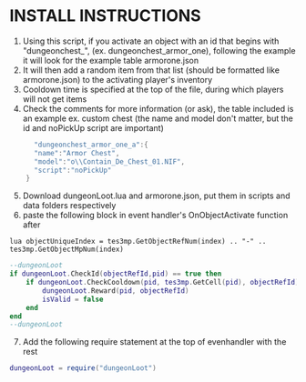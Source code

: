 # INSTALL INSTRUCTIONS
1. Using this script, if you activate an object with an id that begins with "dungeonchest_", (ex. dungeonchest_armor_one), following the example it will look for the example table armorone.json
2. It will then add a random item from that list (should be formatted like armorone.json) to the activating player's inventory
3. Cooldown time is specified at the top of the file, during which players will not get items
4. Check the comments for more information (or ask), the table included is an example ex. custom chest (the name and model don't matter, but the id and noPickUp script are important)
```lua
      "dungeonchest_armor_one_a":{
      "name":"Armor Chest",
      "model":"o\\Contain_De_Chest_01.NIF",
      "script":"noPickUp"
    }
```
5. Download dungeonLoot.lua and armorone.json, put them in scripts and data folders respectively
6. paste the following block in event handler's OnObjectActivate function after 

```lua objectUniqueIndex = tes3mp.GetObjectRefNum(index) .. "-" .. tes3mp.GetObjectMpNum(index)```
```lua
--dungeonLoot
if dungeonLoot.CheckId(objectRefId,pid) == true then
	if dungeonLoot.CheckCooldown(pid, tes3mp.GetCell(pid), objectRefId) == true then
		dungeonLoot.Reward(pid, objectRefId)
		isValid = false
	end
end
--dungeonLoot
```
7. Add the following require statement at the top of evenhandler with the rest
```lua
dungeonLoot = require("dungeonLoot")
```
